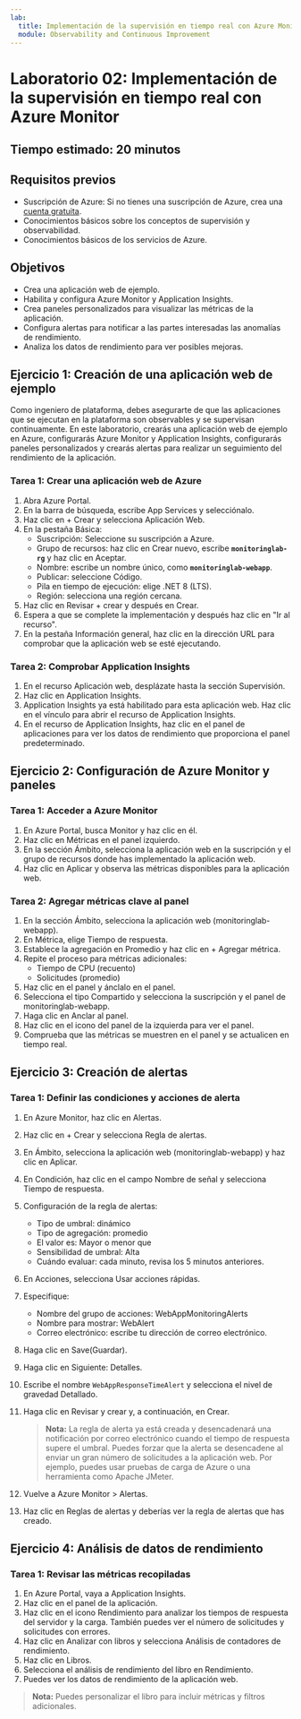```yaml
---
lab:
  title: Implementación de la supervisión en tiempo real con Azure Monitor
  module: Observability and Continuous Improvement
---
```


# Laboratorio 02: Implementación de la supervisión en tiempo real con Azure Monitor

## Tiempo estimado: 20 minutos

## Requisitos previos

- Suscripción de Azure: Si no tienes una suscripción de Azure, crea una [cuenta gratuita](https://azure.microsoft.com/free/).
- Conocimientos básicos sobre los conceptos de supervisión y observabilidad.
- Conocimientos básicos de los servicios de Azure.

## Objetivos

- Crea una aplicación web de ejemplo.
- Habilita y configura Azure Monitor y Application Insights.
- Crea paneles personalizados para visualizar las métricas de la aplicación.
- Configura alertas para notificar a las partes interesadas las anomalías de rendimiento.
- Analiza los datos de rendimiento para ver posibles mejoras.

## Ejercicio 1: Creación de una aplicación web de ejemplo

Como ingeniero de plataforma, debes asegurarte de que las aplicaciones que se ejecutan en la plataforma son observables y se supervisan continuamente. En este laboratorio, crearás una aplicación web de ejemplo en Azure, configurarás Azure Monitor y Application Insights, configurarás paneles personalizados y crearás alertas para realizar un seguimiento del rendimiento de la aplicación.

### Tarea 1: Crear una aplicación web de Azure

1. Abra Azure Portal.
1. En la barra de búsqueda, escribe App Services y selecciónalo.
1. Haz clic en + Crear y selecciona Aplicación Web.
1. En la pestaña Básica:
   - Suscripción: Seleccione su suscripción a Azure.
   - Grupo de recursos: haz clic en Crear nuevo, escribe **`monitoringlab-rg`** y haz clic en Aceptar.
   - Nombre: escribe un nombre único, como **`monitoringlab-webapp`**.
   - Publicar: seleccione Código.
   - Pila en tiempo de ejecución: elige .NET 8 (LTS).
   - Región: selecciona una región cercana.
1. Haz clic en Revisar + crear y después en Crear.
1. Espera a que se complete la implementación y después haz clic en "Ir al recurso".
1. En la pestaña Información general, haz clic en la dirección URL para comprobar que la aplicación web se esté ejecutando.

### Tarea 2: Comprobar Application Insights

1. En el recurso Aplicación web, desplázate hasta la sección Supervisión.
1. Haz clic en Application Insights.
1. Application Insights ya está habilitado para esta aplicación web. Haz clic en el vínculo para abrir el recurso de Application Insights.
1. En el recurso de Application Insights, haz clic en el panel de aplicaciones para ver los datos de rendimiento que proporciona el panel predeterminado.

## Ejercicio 2: Configuración de Azure Monitor y paneles

### Tarea 1: Acceder a Azure Monitor

1. En Azure Portal, busca Monitor y haz clic en él.
1. Haz clic en Métricas en el panel izquierdo.
1. En la sección Ámbito, selecciona la aplicación web en la suscripción y el grupo de recursos donde has implementado la aplicación web.
1. Haz clic en Aplicar y observa las métricas disponibles para la aplicación web.

### Tarea 2: Agregar métricas clave al panel

1. En la sección Ámbito, selecciona la aplicación web (monitoringlab-webapp).
1. En Métrica, elige Tiempo de respuesta.
1. Establece la agregación en Promedio y haz clic en + Agregar métrica.
1. Repite el proceso para métricas adicionales:
   - Tiempo de CPU (recuento)
   - Solicitudes (promedio)
1. Haz clic en el panel y ánclalo en el panel.
1. Selecciona el tipo Compartido y selecciona la suscripción y el panel de monitoringlab-webapp.
1. Haga clic en Anclar al panel.
1. Haz clic en el icono del panel de la izquierda para ver el panel.
1. Comprueba que las métricas se muestren en el panel y se actualicen en tiempo real.

## Ejercicio 3: Creación de alertas

### Tarea 1: Definir las condiciones y acciones de alerta

1. En Azure Monitor, haz clic en Alertas.
1. Haz clic en + Crear y selecciona Regla de alertas.
1. En Ámbito, selecciona la aplicación web (monitoringlab-webapp) y haz clic en Aplicar.
1. En Condición, haz clic en el campo Nombre de señal y selecciona Tiempo de respuesta.
1. Configuración de la regla de alertas:
   - Tipo de umbral: dinámico
   - Tipo de agregación: promedio
   - El valor es: Mayor o menor que
   - Sensibilidad de umbral: Alta
   - Cuándo evaluar: cada minuto, revisa los 5 minutos anteriores.
1. En Acciones, selecciona Usar acciones rápidas.
1. Especifique:
   - Nombre del grupo de acciones: WebAppMonitoringAlerts
   - Nombre para mostrar: WebAlert
   - Correo electrónico: escribe tu dirección de correo electrónico.
1. Haga clic en Save(Guardar).
1. Haga clic en Siguiente: Detalles.
1. Escribe el nombre `WebAppResponseTimeAlert` y selecciona el nivel de gravedad Detallado.
1. Haga clic en Revisar y crear y, a continuación, en Crear.

   > **Nota:** La regla de alerta ya está creada y desencadenará una notificación por correo electrónico cuando el tiempo de respuesta supere el umbral. Puedes forzar que la alerta se desencadene al enviar un gran número de solicitudes a la aplicación web. Por ejemplo, puedes usar pruebas de carga de Azure o una herramienta como Apache JMeter.

1. Vuelve a Azure Monitor > Alertas.
1. Haz clic en Reglas de alertas y deberías ver la regla de alertas que has creado.

## Ejercicio 4: Análisis de datos de rendimiento

### Tarea 1: Revisar las métricas recopiladas

1. En Azure Portal, vaya a Application Insights.
1. Haz clic en el panel de la aplicación.
1. Haz clic en el icono Rendimiento para analizar los tiempos de respuesta del servidor y la carga. También puedes ver el número de solicitudes y solicitudes con errores.
1. Haz clic en Analizar con libros y selecciona Análisis de contadores de rendimiento.
1. Haz clic en Libros.
1. Selecciona el análisis de rendimiento del libro en Rendimiento.
1. Puedes ver los datos de rendimiento de la aplicación web.

> **Nota:** Puedes personalizar el libro para incluir métricas y filtros adicionales.

